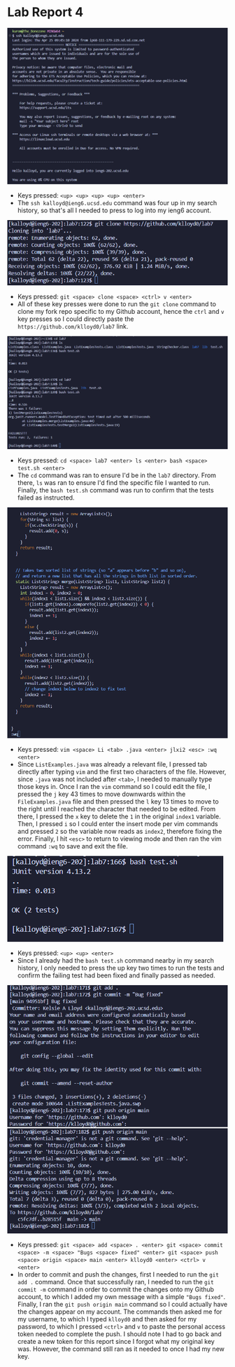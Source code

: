 # Lab Report 4
![Image](step4.png)
* Keys pressed: `<up> <up> <up> <up> <enter>`
* The `ssh kalloyd@ieng6.ucsd.edu` command was four up in my search history, so that's all I needed to press to log into my ieng6 account.

![Image](step5.png)
* Keys pressed: `git <space> clone <space> <ctrl> v <enter>`
* All of these key presses were done to run the `git clone` command to clone my fork repo specific to my Github account, hence the `ctrl` and `v` key presses so I could directly paste the `https://github.com/klloyd0/lab7` link.

![Image](step6.png)
* Keys pressed: `cd <space> lab7 <enter> ls <enter> bash <space> test.sh <enter>`
* The `cd` command was ran to ensure I'd be in the `lab7` directory. From there, `ls` was ran to ensure I'd find the specific file I wanted to run. Finally, the `bash test.sh` command was run to confirm that the tests failed as instructed.

![Image](step7.png)
* Keys pressed: `vim <space> Li <tab> .java <enter> jlxi2 <esc> :wq <enter>`
* Since `ListExamples.java` was already a relevant file, I pressed tab directly after typing `vim` and the first two characters of the file. However, since `.java` was not included after `<tab>`, I needed to manually type those keys in. Once I ran the `vim` command so I could edit the file, I pressed the `j` key 43 times to move downwards within the `FileExamples.java` file and then pressed the `l` key 13 times to move to the right until I reached the character that needed to be edited. From there, I pressed the `x` key to delete the `1` in the original `index1` variable. Then, I pressed `i` so I could enter the insert mode per vim commands and pressed `2` so the variable now reads as `index2`, therefore fixing the error. Finally, I hit `<esc>` to return to viewing mode and then ran the vim command `:wq` to save and exit the file.

![Image](step8.png)
* Keys pressed: `<up> <up> <enter>`
* Since I already had the `bash test.sh` command nearby in my search history, I only needed to press the up key two times to run the tests and confirm the failing test had been fixed and finally passed as needed.

![Image](step9.png)
![Image](step9-1.png)
* Keys pressed: `git <space> add <space> . <enter> git <space> commit <space> -m <space> "Bugs <space> fixed" <enter> git <space> push <space> origin <space> main <enter> klloyd0 <enter> <ctrl> v <enter>`
* In order to commit and push the changes, first I needed to run the `git add .` command. Once that successfully ran, I needed to run the `git commit -m` command in order to commit the changes onto my Github account, to which I added my own message with a simple `"Bugs fixed"`. Finally, I ran the `git push origin main` command so I could actually have the changes appear on my account. The commands then asked me for my username, to which I typed `klloyd0` and then asked for my password, to which I pressed `<ctrl>` and `v` to paste the personal access token needed to complete the push. I should note I had to go back and create a new token for this report since I forgot what my original key was. However, the command still ran as it needed to once I had my new key.
